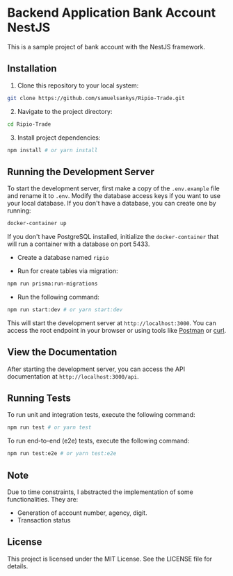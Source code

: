 # Backend Application Bank Account NestJS

This is a sample project of bank account with the NestJS framework.

## Installation

1. Clone this repository to your local system:

```bash
git clone https://github.com/samuelsankys/Ripio-Trade.git
```

2. Navigate to the project directory:

```bash
cd Ripio-Trade
```

3. Install project dependencies:

```bash
npm install # or yarn install
```

## Running the Development Server

To start the development server, first make a copy of the `.env.example` file and rename it to `.env`. Modify the database access keys if you want to use your local database. If you don't have a database, you can create one by running:

```bash
docker-container up
```

If you don't have PostgreSQL installed, initialize the `docker-container` that will run a container with a database on port 5433.

- Create a database named `ripio`

- Run for create tables via migration:

```bash
npm run prisma:run-migrations
```

- Run the following command:

```bash
npm run start:dev # or yarn start:dev
```

This will start the development server at `http://localhost:3000`. You can access the root endpoint in your browser or using tools like [Postman](https://www.postman.com/) or [curl](https://curl.se/).

## View the Documentation

After starting the development server, you can access the API documentation at `http://localhost:3000/api`.

## Running Tests

To run unit and integration tests, execute the following command:

```bash
npm run test # or yarn test
```

To run end-to-end (e2e) tests, execute the following command:

```bash
npm run test:e2e # or yarn test:e2e
```

## Note

Due to time constraints, I abstracted the implementation of some functionalities. They are:

- Generation of account number, agency, digit.
- Transaction status

## License

This project is licensed under the MIT License. See the LICENSE file for details.
